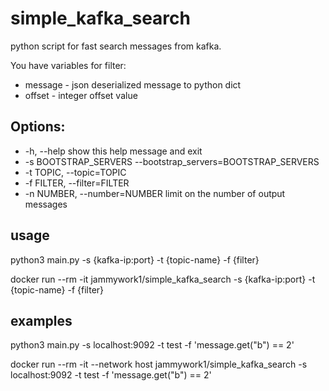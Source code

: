 # simple_kafka_search

python script for fast search messages from kafka.

You have variables for filter:
  - message - json deserialized message to python dict
  - offset - integer offset value 

## Options:
  - -h, --help                    show this help message and exit
  - -s BOOTSTRAP_SERVERS --bootstrap_servers=BOOTSTRAP_SERVERS
  - -t TOPIC, --topic=TOPIC
  - -f FILTER, --filter=FILTER
  - -n NUMBER, --number=NUMBER    limit on the number of output messages


## usage

python3 main.py -s {kafka-ip:port} -t {topic-name} -f {filter}


docker run --rm -it jammywork1/simple_kafka_search -s {kafka-ip:port} -t {topic-name} -f {filter}

## examples
python3 main.py -s localhost:9092 -t test -f 'message.get("b") == 2'

docker run --rm -it --network host jammywork1/simple_kafka_search -s localhost:9092 -t test -f 'message.get("b") == 2'


